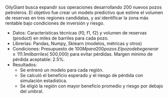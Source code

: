 OilyGiant busca expandir sus operaciones desarrollando 200 nuevos pozos petroleros. El objetivo fue crear un modelo predictivo que estime el volumen de reservas en tres regiones candidatas, y así identificar la zona más rentable bajo condiciones de inversión y riesgo.

- Datos: Características técnicas (f0, f1, f2) y volumen de reservas (product) en miles de barriles para cada pozo.
- Librerías: Pandas, Numpy, Sklearn (modelos, métricas y otros)
- Condiciones: Presupuesto de $100M para 200 pozos. El pozo debe generar ≥111.1 mil barriles (~$500,000) para evitar pérdidas. Margen mínimo de pérdida aceptable: 2.5%.
- Resultados:
    * Se entrenó un modelo para cada región. 
    * Se calculó el beneficio esperado y el riesgo de pérdida con simulación estadística.
    * Se eligió la región con mayor beneficio promedio y riesgo por debajo del umbral.
